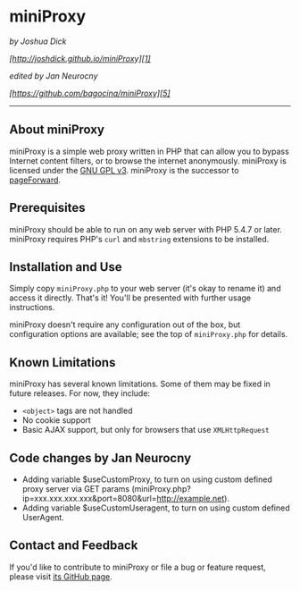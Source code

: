 # miniProxy

*by Joshua Dick*

*[http://joshdick.github.io/miniProxy][1]*

*edited by Jan Neurocny*

*[https://github.com/bagocina/miniProxy][5]*

---

## About miniProxy

miniProxy is a simple web proxy written in PHP that can allow you to bypass Internet content filters, or to browse the internet anonymously. miniProxy is licensed under the [GNU GPL v3][2]. miniProxy is the successor to [pageForward][3].

## Prerequisites

miniProxy should be able to run on any web server with PHP 5.4.7 or later. miniProxy requires PHP's `curl` and `mbstring` extensions to be installed.

## Installation and Use

Simply copy `miniProxy.php` to your web server (it's okay to rename it) and access it directly. That's it! You'll be presented with further usage instructions.

miniProxy doesn't require any configuration out of the box, but configuration options are available; see the top of `miniProxy.php` for details.

## Known Limitations

miniProxy has several known limitations. Some of them may be fixed in future releases. For now, they include:

* `<object>` tags are not handled
* No cookie support
* Basic AJAX support, but only for browsers that use `XMLHttpRequest`

## Code changes by Jan Neurocny
* Adding variable $useCustomProxy, to turn on using custom defined proxy server via GET params (miniProxy.php?ip=xxx.xxx.xxx.xxx&port=8080&url=http://example.net).
* Adding variable $useCustomUseragent, to turn on using custom defined UserAgent.

## Contact and Feedback

If you'd like to contribute to miniProxy or file a bug or feature request, please visit [its GitHub page][4].

  [1]: http://joshdick.github.io/miniProxy
  [2]: http://www.gnu.org/licenses/gpl.html
  [3]: http://pageforward.sf.net
  [4]: https://github.com/joshdick/miniProxy
  [5]: https://github.com/bagocina/miniProxy
